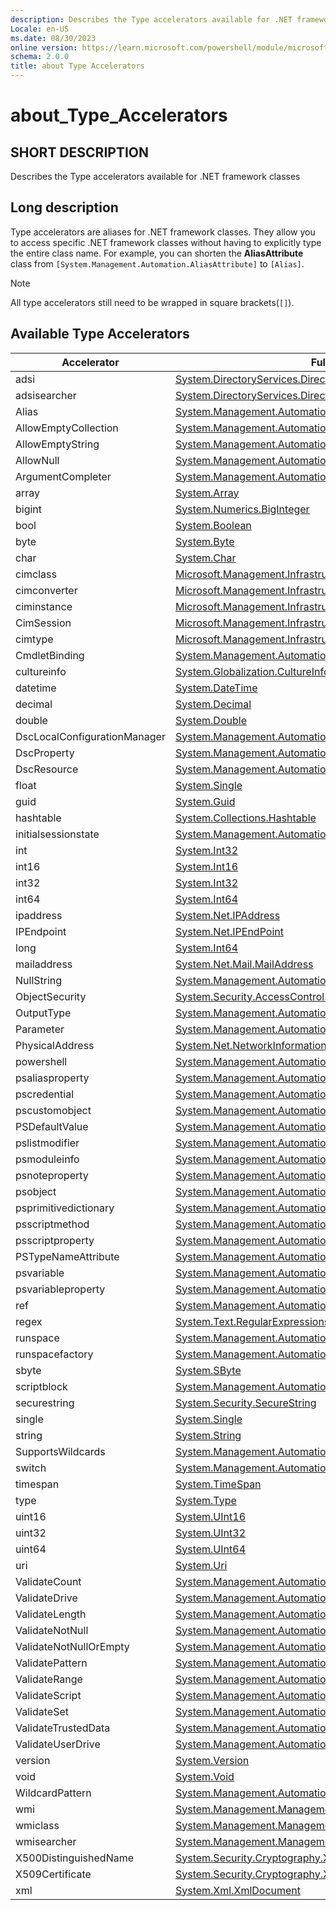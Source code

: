 ```yaml
---
description: Describes the Type accelerators available for .NET framework classes
Locale: en-US
ms.date: 08/30/2023
online version: https://learn.microsoft.com/powershell/module/microsoft.powershell.core/about/about_type_accelerators?view=powershell-5.1&WT.mc_id=ps-gethelp
schema: 2.0.0
title: about Type Accelerators
---
```

# about_Type_Accelerators

## SHORT DESCRIPTION
Describes the Type accelerators available for .NET framework classes

## Long description

Type accelerators are aliases for .NET framework classes. They allow you to
access specific .NET framework classes without having to explicitly type the
entire class name. For example, you can shorten the **AliasAttribute**
class from `[System.Management.Automation.AliasAttribute]` to `[Alias]`.

> [!NOTE]
> All type accelerators still need to be wrapped in square brackets(`[]`).

## Available Type Accelerators

|         Accelerator          |                                                                 Full Class Name                                                                 |
| ---------------------------- | ----------------------------------------------------------------------------------------------------------------------------------------------- |
| adsi                         | [System.DirectoryServices.DirectoryEntry](xref:System.DirectoryServices.DirectoryEntry)                                                         |
| adsisearcher                 | [System.DirectoryServices.DirectorySearcher](xref:System.DirectoryServices.DirectorySearcher)                                                   |
| Alias                        | [System.Management.Automation.AliasAttribute](xref:System.Management.Automation.AliasAttribute)                                                 |
| AllowEmptyCollection         | [System.Management.Automation.AllowEmptyCollectionAttribute](xref:System.Management.Automation.AllowEmptyCollectionAttribute)                   |
| AllowEmptyString             | [System.Management.Automation.AllowEmptyStringAttribute](xref:System.Management.Automation.AllowEmptyStringAttribute)                           |
| AllowNull                    | [System.Management.Automation.AllowNullAttribute](xref:System.Management.Automation.AllowNullAttribute)                                         |
| ArgumentCompleter            | [System.Management.Automation.ArgumentCompleterAttribute](xref:System.Management.Automation.ArgumentCompleterAttribute)                         |
| array                        | [System.Array](xref:System.Array)                                                                                                               |
| bigint                       | [System.Numerics.BigInteger](xref:System.Numerics.BigInteger)                                                                                   |
| bool                         | [System.Boolean](xref:System.Boolean)                                                                                                           |
| byte                         | [System.Byte](xref:System.Byte)                                                                                                                 |
| char                         | [System.Char](xref:System.Char)                                                                                                                 |
| cimclass                     | [Microsoft.Management.Infrastructure.CimClass](xref:Microsoft.Management.Infrastructure.CimClass)                                               |
| cimconverter                 | [Microsoft.Management.Infrastructure.CimConverter](xref:Microsoft.Management.Infrastructure.CimConverter)                                       |
| ciminstance                  | [Microsoft.Management.Infrastructure.CimInstance](xref:Microsoft.Management.Infrastructure.CimInstance)                                         |
| CimSession                   | [Microsoft.Management.Infrastructure.CimSession](xref:Microsoft.Management.Infrastructure.CimSession)                                           |
| cimtype                      | [Microsoft.Management.Infrastructure.CimType](xref:Microsoft.Management.Infrastructure.CimType)                                                 |
| CmdletBinding                | [System.Management.Automation.CmdletBindingAttribute](xref:System.Management.Automation.CmdletBindingAttribute)                                 |
| cultureinfo                  | [System.Globalization.CultureInfo](xref:System.Globalization.CultureInfo)                                                                       |
| datetime                     | [System.DateTime](xref:System.DateTime)                                                                                                         |
| decimal                      | [System.Decimal](xref:System.Decimal)                                                                                                           |
| double                       | [System.Double](xref:System.Double)                                                                                                             |
| DscLocalConfigurationManager | [System.Management.Automation.DscLocalConfigurationManagerAttribute](xref:System.Management.Automation.DscLocalConfigurationManagerAttribute)   |
| DscProperty                  | [System.Management.Automation.DscPropertyAttribute](xref:System.Management.Automation.DscPropertyAttribute)                                     |
| DscResource                  | [System.Management.Automation.DscResourceAttribute](xref:System.Management.Automation.DscResourceAttribute)                                     |
| float                        | [System.Single](xref:System.Single)                                                                                                             |
| guid                         | [System.Guid](xref:System.Guid)                                                                                                                 |
| hashtable                    | [System.Collections.Hashtable](xref:System.Collections.Hashtable)                                                                               |
| initialsessionstate          | [System.Management.Automation.Runspaces.InitialSessionState](xref:System.Management.Automation.Runspaces.InitialSessionState)                   |
| int                          | [System.Int32](xref:System.Int32)                                                                                                               |
| int16                        | [System.Int16](xref:System.Int16)                                                                                                               |
| int32                        | [System.Int32](xref:System.Int32)                                                                                                               |
| int64                        | [System.Int64](xref:System.Int64)                                                                                                               |
| ipaddress                    | [System.Net.IPAddress](xref:System.Net.IPAddress)                                                                                               |
| IPEndpoint                   | [System.Net.IPEndPoint](xref:System.Net.IPEndPoint)                                                                                             |
| long                         | [System.Int64](xref:System.Int64)                                                                                                               |
| mailaddress                  | [System.Net.Mail.MailAddress](xref:System.Net.Mail.MailAddress)                                                                                 |
| NullString                   | [System.Management.Automation.Language.NullString](xref:System.Management.Automation.Language.NullString)                                       |
| ObjectSecurity               | [System.Security.AccessControl.ObjectSecurity](xref:System.Security.AccessControl.ObjectSecurity)                                               |
| OutputType                   | [System.Management.Automation.OutputTypeAttribute](xref:System.Management.Automation.OutputTypeAttribute)                                       |
| Parameter                    | [System.Management.Automation.ParameterAttribute](xref:System.Management.Automation.ParameterAttribute)                                         |
| PhysicalAddress              | [System.Net.NetworkInformation.PhysicalAddress](xref:System.Net.NetworkInformation.PhysicalAddress)                                             |
| powershell                   | [System.Management.Automation.PowerShell](xref:System.Management.Automation.PowerShell)                                                         |
| psaliasproperty              | [System.Management.Automation.PSAliasProperty](xref:System.Management.Automation.PSAliasProperty)                                               |
| pscredential                 | [System.Management.Automation.PSCredential](xref:System.Management.Automation.PSCredential)                                                     |
| pscustomobject               | [System.Management.Automation.PSObject](xref:System.Management.Automation.PSObject)                                                             |
| PSDefaultValue               | [System.Management.Automation.PSDefaultValueAttribute](xref:System.Management.Automation.PSDefaultValueAttribute)                               |
| pslistmodifier               | [System.Management.Automation.PSListModifier](xref:System.Management.Automation.PSListModifier)                                                 |
| psmoduleinfo                 | [System.Management.Automation.PSModuleInfo](xref:System.Management.Automation.PSModuleInfo)                                                     |
| psnoteproperty               | [System.Management.Automation.PSNoteProperty](xref:System.Management.Automation.PSNoteProperty)                                                 |
| psobject                     | [System.Management.Automation.PSObject](xref:System.Management.Automation.PSObject)                                                             |
| psprimitivedictionary        | [System.Management.Automation.PSPrimitiveDictionary](xref:System.Management.Automation.PSPrimitiveDictionary)                                   |
| psscriptmethod               | [System.Management.Automation.PSScriptMethod](xref:System.Management.Automation.PSScriptMethod)                                                 |
| psscriptproperty             | [System.Management.Automation.PSScriptProperty](xref:System.Management.Automation.PSScriptProperty)                                             |
| PSTypeNameAttribute          | [System.Management.Automation.PSTypeNameAttribute](xref:System.Management.Automation.PSTypeNameAttribute)                                       |
| psvariable                   | [System.Management.Automation.PSVariable](xref:System.Management.Automation.PSVariable)                                                         |
| psvariableproperty           | [System.Management.Automation.PSVariableProperty](xref:System.Management.Automation.PSVariableProperty)                                         |
| ref                          | [System.Management.Automation.PSReference](xref:System.Management.Automation.PSReference)                                                       |
| regex                        | [System.Text.RegularExpressions.Regex](xref:System.Text.RegularExpressions.Regex)                                                               |
| runspace                     | [System.Management.Automation.Runspaces.Runspace](xref:System.Management.Automation.Runspaces.Runspace)                                         |
| runspacefactory              | [System.Management.Automation.Runspaces.RunspaceFactory](xref:System.Management.Automation.Runspaces.RunspaceFactory)                           |
| sbyte                        | [System.SByte](xref:System.SByte)                                                                                                               |
| scriptblock                  | [System.Management.Automation.ScriptBlock](xref:System.Management.Automation.ScriptBlock)                                                       |
| securestring                 | [System.Security.SecureString](xref:System.Security.SecureString)                                                                               |
| single                       | [System.Single](xref:System.Single)                                                                                                             |
| string                       | [System.String](xref:System.String)                                                                                                             |
| SupportsWildcards            | [System.Management.Automation.SupportsWildcardsAttribute](xref:System.Management.Automation.SupportsWildcardsAttribute)                         |
| switch                       | [System.Management.Automation.SwitchParameter](xref:System.Management.Automation.SwitchParameter)                                               |
| timespan                     | [System.TimeSpan](xref:System.TimeSpan)                                                                                                         |
| type                         | [System.Type](xref:System.Type)                                                                                                                 |
| uint16                       | [System.UInt16](xref:System.UInt16)                                                                                                             |
| uint32                       | [System.UInt32](xref:System.UInt32)                                                                                                             |
| uint64                       | [System.UInt64](xref:System.UInt64)                                                                                                             |
| uri                          | [System.Uri](xref:System.Uri)                                                                                                                   |
| ValidateCount                | [System.Management.Automation.ValidateCountAttribute](xref:System.Management.Automation.ValidateCountAttribute)                                 |
| ValidateDrive                | [System.Management.Automation.ValidateDriveAttribute](xref:System.Management.Automation.ValidateDriveAttribute)                                 |
| ValidateLength               | [System.Management.Automation.ValidateLengthAttribute](xref:System.Management.Automation.ValidateLengthAttribute)                               |
| ValidateNotNull              | [System.Management.Automation.ValidateNotNullAttribute](xref:System.Management.Automation.ValidateNotNullAttribute)                             |
| ValidateNotNullOrEmpty       | [System.Management.Automation.ValidateNotNullOrEmptyAttribute](xref:System.Management.Automation.ValidateNotNullOrEmptyAttribute)               |
| ValidatePattern              | [System.Management.Automation.ValidatePatternAttribute](xref:System.Management.Automation.ValidatePatternAttribute)                             |
| ValidateRange                | [System.Management.Automation.ValidateRangeAttribute](xref:System.Management.Automation.ValidateRangeAttribute)                                 |
| ValidateScript               | [System.Management.Automation.ValidateScriptAttribute](xref:System.Management.Automation.ValidateScriptAttribute)                               |
| ValidateSet                  | [System.Management.Automation.ValidateSetAttribute](xref:System.Management.Automation.ValidateSetAttribute)                                     |
| ValidateTrustedData          | [System.Management.Automation.ValidateTrustedDataAttribute](xref:System.Management.Automation.ValidateTrustedDataAttribute)                     |
| ValidateUserDrive            | [System.Management.Automation.ValidateUserDriveAttribute](xref:System.Management.Automation.ValidateUserDriveAttribute)                         |
| version                      | [System.Version](xref:System.Version)                                                                                                           |
| void                         | [System.Void](xref:System.Void)                                                                                                                 |
| WildcardPattern              | [System.Management.Automation.WildcardPattern](xref:System.Management.Automation.WildcardPattern)                                               |
| wmi                          | [System.Management.ManagementObject](xref:System.Management.ManagementObject)                                                                   |
| wmiclass                     | [System.Management.ManagementClass](xref:System.Management.ManagementClass)                                                                     |
| wmisearcher                  | [System.Management.ManagementObjectSearcher](xref:System.Management.ManagementObjectSearcher)                                                   |
| X500DistinguishedName        | [System.Security.Cryptography.X509Certificates.X500DistinguishedName](xref:System.Security.Cryptography.X509Certificates.X500DistinguishedName) |
| X509Certificate              | [System.Security.Cryptography.X509Certificates.X509Certificate](xref:System.Security.Cryptography.X509Certificates.X509Certificate)             |
| xml                          | [System.Xml.XmlDocument](xref:System.Xml.XmlDocument)                                                                                           |
